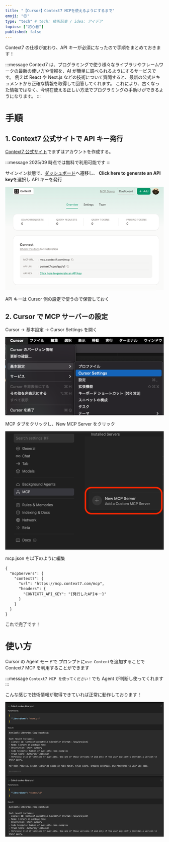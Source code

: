 ```yaml
---
title: "【Cursor】Context7 MCPを使えるようにするまで"
emoji: "😊"
type: "tech" # tech: 技術記事 / idea: アイデア
topics: ["初心者"]
published: false
---
```


Context7 の仕様が変わり、API キーが必須になったので手順をまとめておきます！

:::message
Context7 は、プログラミングで使う様々なライブラリやフレームワークの最新の使い方や情報を、AI が簡単に調べられるようにするサービスです。
例えば React や Next.js などの技術について質問すると、最新の公式ドキュメントから正確な情報を取得して回答してくれます。
これにより、古くなった情報ではなく、今現在使える正しい方法でプログラミングの手助けができるようになります。
:::

# 手順

## 1. Context7 公式サイトで API キー発行

[Context7 公式サイト](https://context7.com/)でまずはアカウントを作成する。

:::message
2025/09 時点では無料で利用可能です
:::

サインイン状態で、[ダッシュボード](https://context7.com/dashboard)へ遷移し、
**Click here to generate an API key**を選択し API キーを発行

![ダッシュボード](/images/context7/account.png)

API キーは Cursor 側の設定で使うので保管しておく

## 2. Cursor で MCP サーバーの設定

Cursor → 基本設定 → Cursor Settings を開く

![Cursor Settings](/images/context7/cursorsettings.png)

MCP タブをクリックし、New MCP Server をクリック

![MCP Settings](/images/context7/mcp-settings.png)

mcp.json を以下のように編集

```
{
  "mcpServers": {
    "context7": {
      "url": "https://mcp.context7.com/mcp",
      "headers": {
        "CONTEXT7_API_KEY": "{発行したAPIキー}"
      }
    }
  }
}
```

これで完了です！

# 使い方

Cursor の Agent モードで プロンプトに`use Content`を追加することで Context7 MCP を利用することができます

:::message
`Context7 MCP を使ってください！`でも Agent が判断し使ってくれます
:::

こんな感じで技術情報が取得できていれば正常に動作しております！

![Demo](/images/context7/demo.png)
